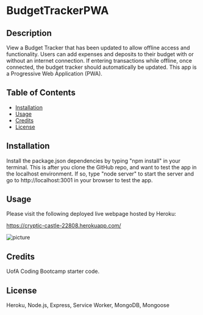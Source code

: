
# BudgetTrackerPWA

## Description
View a Budget Tracker that has been updated to allow offline access and functionality. Users can add expenses and deposits to their budget with or without an internet connection. If entering transactions while offline, once connected, the budget tracker should automatically be updated. This app is a Progressive Web Application (PWA).

## Table of Contents 
* [Installation](#installation)
* [Usage](#usage)
* [Credits](#credits)
* [License](#license)

## Installation 
Install the package.json dependencies by typing "npm install" in your terminal. This is after you clone the GitHub repo, and want to test the app in the localhost environment. If so, type "node server" to start the server and go to http://localhost:3001 in your browser to test the app. 



## Usage 
Please visit the following deployed live webpage hosted by Heroku:

https://cryptic-castle-22808.herokuapp.com/


![picture](budgetpwa.png)
    
## Credits 
UofA Coding Bootcamp starter code.

## License 
Heroku, Node.js, Express, Service Worker, MongoDB, Mongoose

